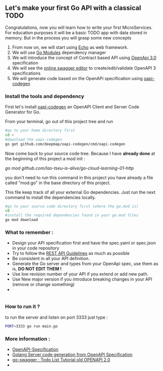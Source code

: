 ## Let's make your first Go API with a classical TODO

Congratulations, now you will learn how to write your first MicroServices. 
For education purposes it will be a basic TODO app with data stored in memory.
But in the process you will grasp some new concepts


 1. From now on, we will start using [Echo](https://echo.labstack.com/) as web framework.
 2. We will use [Go Modules](https://github.com/golang/go/wiki/Modules) dependency manager
 3. We will introduce the concept of Contract based API using [OpenApi 3.0](https://github.com/OAI/OpenAPI-Specification) specification
 4. We will see  the [online swagger editor](https://editor.swagger.io/) to create/edit/validate OpenAPI 3 specifications
 5. We will generate code based on the OpenAPi specification using [oapi-codegen](https://github.com/deepmap/oapi-codegen)

### Install the tools and dependency

First let's install [oapi-codegen](https://github.com/deepmap/oapi-codegen) an OpenAPI Client and Server Code Generator for Go.

From your terminal, go out of this project tree and run 

```bash
#go to your home directory first
cd ~
#download the oapi-codegen
go get github.com/deepmap/oapi-codegen/cmd/oapi-codegen
```
Now come back to your source code tree.
Because I have **already done** at the beginning of this project a mod init :

*go mod github.com/lao-tseu-is-alive/go-cloud-learning-01-http*

you don't need to run this command in this project
you have already a file called "mod.go" in the base directory of this project.

This file keep track of all your external Go dependencies. 
Just run the next command to install the dependencies locally.
```bash
#go to your source code directory first (where the go.mod is) 
cd -
#install the required dependencies found in your go.mod files
go mod download
```


### What to remember :
- Design your API specification first and have the spec.yaml or spec.json in your code repository
- Try to follow the [REST API Guidelines](https://github.com/microsoft/api-guidelines/blob/vNext/Guidelines.md) as much as possible
- Be consistent in all your API definition.
- Generate the Go server and types from your OpenApi spec, use them as is, **DO NOT EDIT THEM !**
- Use low revision number of your API if you extend or add new path. 
- Use New major version if you introduce breaking changes in your API (remove or change something)
- 

```go

```

### How to run it ?

to run the server and listen on port 3333  just type :
```bash
PORT=3333 go run main.go 


```


### More information :
- [OpenAPI-Specification](https://github.com/OAI/OpenAPI-Specification)
- [Golang Server code generation from OpenAPI Specification](https://medium.com/sellerapp/golang-server-code-generation-from-openapi-specification-5b4e5aa7cee)
- [go-swagger : Todo List Tutorial old OPENAPI 2.0](https://github.com/go-swagger/go-swagger/blob/master/docs/tutorial/todo-list.md)
- 